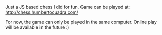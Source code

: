Just a JS based chess I did for fun. Game can be played at:
http://chess.humbertocuadra.com/

For now, the game can only be played in the same computer. Online play will be available in the future :)
